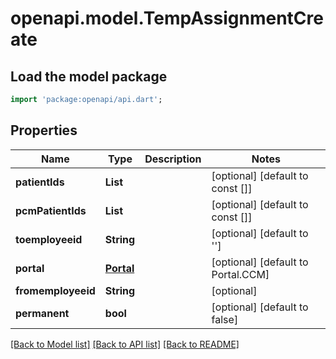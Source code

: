 # openapi.model.TempAssignmentCreate

## Load the model package
```dart
import 'package:openapi/api.dart';
```

## Properties
Name | Type | Description | Notes
------------ | ------------- | ------------- | -------------
**patientIds** | **List<String>** |  | [optional] [default to const []]
**pcmPatientIds** | **List<String>** |  | [optional] [default to const []]
**toemployeeid** | **String** |  | [optional] [default to '']
**portal** | [**Portal**](Portal.md) |  | [optional] [default to Portal.CCM]
**fromemployeeid** | **String** |  | [optional] 
**permanent** | **bool** |  | [optional] [default to false]

[[Back to Model list]](../README.md#documentation-for-models) [[Back to API list]](../README.md#documentation-for-api-endpoints) [[Back to README]](../README.md)



